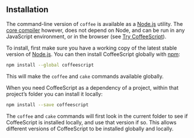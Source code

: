 ## Installation

The command-line version of `coffee` is available as a [Node.js](https://nodejs.org/) utility. The [core compiler](browser-compiler/coffee-script.js) however, does not depend on Node, and can be run in any JavaScript environment, or in the browser (see [Try CoffeeScript](#try)).

To install, first make sure you have a working copy of the latest stable version of [Node.js](https://nodejs.org/). You can then install CoffeeScript globally with [npm](https://www.npmjs.com/):

```bash
npm install --global coffeescript
```

This will make the `coffee` and `cake` commands available globally.

When you need CoffeeScript as a dependency of a project, within that project’s folder you can install it locally:

```bash
npm install --save coffeescript
```

The `coffee` and `cake` commands will first look in the current folder to see if CoffeeScript is installed locally, and use that version if so. This allows different versions of CoffeeScript to be installed globally and locally.
